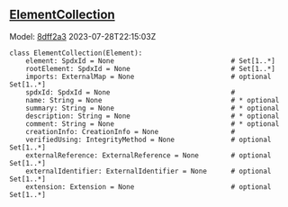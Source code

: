 ## [ElementCollection](https://github.com/spdx/spdx-3-model/blob/main/model/Core/Classes/ElementCollection.md)
Model: [8dff2a3](https://github.com/spdx/spdx-3-model/commit/8dff2a3243c9e00e1eb170fac749450a845ccdd6) 2023-07-28T22:15:03Z
```
class ElementCollection(Element):
    element: SpdxId = None                             # Set[1..*]
    rootElement: SpdxId = None                         # Set[1..*]
    imports: ExternalMap = None                        # optional Set[1..*]
    spdxId: SpdxId = None                              # 
    name: String = None                                # * optional 
    summary: String = None                             # * optional 
    description: String = None                         # * optional 
    comment: String = None                             # * optional 
    creationInfo: CreationInfo = None                  # 
    verifiedUsing: IntegrityMethod = None              # optional Set[1..*]
    externalReference: ExternalReference = None        # optional Set[1..*]
    externalIdentifier: ExternalIdentifier = None      # optional Set[1..*]
    extension: Extension = None                        # optional Set[1..*]
```
